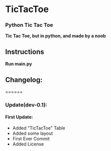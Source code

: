 # TicTacToe
### Python Tic Tac Toe
**Tic Tac Toe, but in python, and made by a noob**

## Instructions
**Run main.py**
## Changelog:
======
### Update(dev-0.1):
#### First Update:
- Added "TicTacToe" Table
- Added some layout
- First Ever Commit
- Added License
